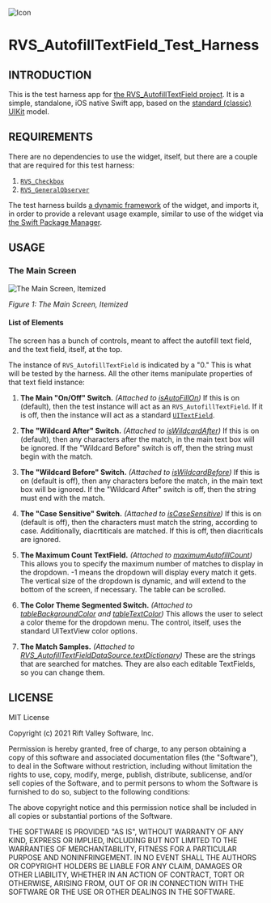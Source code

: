 ![Icon](../../img/icon.png)

# RVS_AutofillTextField_Test_Harness

## INTRODUCTION

This is the test harness app for [the RVS_AutofillTextField project](https://github.com/RiftValleySoftware/RVS_AutofillTextField/). It is a simple, standalone, iOS native Swift app, based on the [standard (classic) UIKit](https://developer.apple.com/documentation/uikit) model.

## REQUIREMENTS

There are no dependencies to use the widget, itself, but there are a couple that are required for this test harness:

1. [`RVS_Checkbox`](https://github.com/RiftValleySoftware/RVS_Checkbox)
2. [`RVS_GeneralObserver`](https://github.com/RiftValleySoftware/RVS_GeneralObserver)

The test harness builds [a dynamic framework](https://developer.apple.com/library/archive/documentation/DeveloperTools/Conceptual/DynamicLibraries/100-Articles/OverviewOfDynamicLibraries.html) of the widget, and imports it, in order to provide a relevant usage example, similar to use of the widget via [the Swift Package Manager](https://swift.org/package-manager/).

## USAGE

### The Main Screen

![The Main Screen, Itemized](../../img/TH-Figure-01.png)

*Figure 1: The Main Screen, Itemized*

#### List of Elements

The screen has a bunch of controls, meant to affect the autofill text field, and the text field, itself, at the top.

The instance of `RVS_AutofillTextField` is indicated by a "0." This is what will be tested by the harness. All the other items manipulate properties of that text field instance:

1. **The Main "On/Off" Switch.** *(Attached to [isAutoFillOn](https://riftvalleysoftware.github.io/RVS_AutofillTextField/Classes/RVS_AutofillTextField.html#/c:@M@RVS_AutofillTextField@objc\(cs\)RVS_AutofillTextField\(py\)isAutoFillOn))*
    If this is on (default), then the test instance will act as an `RVS_AutofillTextField`. If it is off, then the instance will act as a standard [`UITextField`](https://developer.apple.com/documentation/uikit/uitextfield).

2. **The "Wildcard After" Switch.** *(Attached to [isWildcardAfter](https://riftvalleysoftware.github.io/RVS_AutofillTextField/Classes/RVS_AutofillTextField.html#/c:@M@RVS_AutofillTextField@objc\(cs\)RVS_AutofillTextField\(py\)isWildcardAfter))*
    If this is on (default), then any characters after the match, in the main text box will be ignored. If the "Wildcard Before" switch is off, then the string must begin with the match.

3. **The "Wildcard Before" Switch.** *(Attached to [isWildcardBefore](https://riftvalleysoftware.github.io/RVS_AutofillTextField/Classes/RVS_AutofillTextField.html#/c:@M@RVS_AutofillTextField@objc\(cs\)RVS_AutofillTextField\(py\)isWildcardBefore))*
    If this is on (default is off), then any characters before the match, in the main text box will be ignored. If the "Wildcard After" switch is off, then the string must end with the match.

4. **The "Case Sensitive" Switch.** *(Attached to [isCaseSensitive](https://riftvalleysoftware.github.io/RVS_AutofillTextField/Classes/RVS_AutofillTextField.html#/c:@M@RVS_AutofillTextField@objc\(cs\)RVS_AutofillTextField\(py\)isCaseSensitive))*
    If this is on (default is off), then the characters must match the string, according to case. Additionally, diacrtiticals are matched. If this is off, then diacriticals are ignored.

5. **The Maximum Count TextField.** *(Attached to [maximumAutofillCount](https://riftvalleysoftware.github.io/RVS_AutofillTextField/Classes/RVS_AutofillTextField.html#/c:@M@RVS_AutofillTextField@objc\(cs\)RVS_AutofillTextField\(py\)maximumAutofillCount))*
    This allows you to specify the maximum number of matches to display in the dropdown. -1 means the dropdown will display every match it gets. The vertical size of the dropdown is dynamic, and will extend to the bottom of the screen, if necessary. The table can be scrolled.

6. **The Color Theme Segmented Switch.** *(Attached to [tableBackgroundColor](https://riftvalleysoftware.github.io/RVS_AutofillTextField/Classes/RVS_AutofillTextField.html#/c:@M@RVS_AutofillTextField@objc\(cs\)RVS_AutofillTextField\(py\)tableBackgroundColor) and [tableTextColor](https://riftvalleysoftware.github.io/RVS_AutofillTextField/Classes/RVS_AutofillTextField.html#/c:@M@RVS_AutofillTextField@objc\(cs\)RVS_AutofillTextField\(py\)tableTextColor))*
    This allows the user to select a color theme for the dropdown menu. The control, itself, uses the standard UITextView color options.

7. **The Match Samples.** *(Attached to [RVS_AutofillTextFieldDataSource.textDictionary](https://riftvalleysoftware.github.io/RVS_AutofillTextField/Protocols/RVS_AutofillTextFieldDataSource.html#/s:21RVS_AutofillTextField0a1_bcD10DataSourceP14textDictionarySayAA0a1_bcdeF4TypeCGvp))*
    These are the strings that are searched for matches. They are also each editable TextFields, so you can change them.

## LICENSE

MIT License

Copyright (c) 2021 Rift Valley Software, Inc.

Permission is hereby granted, free of charge, to any person obtaining a copy
of this software and associated documentation files (the "Software"), to deal
in the Software without restriction, including without limitation the rights
to use, copy, modify, merge, publish, distribute, sublicense, and/or sell
copies of the Software, and to permit persons to whom the Software is
furnished to do so, subject to the following conditions:

The above copyright notice and this permission notice shall be included in all
copies or substantial portions of the Software.

THE SOFTWARE IS PROVIDED "AS IS", WITHOUT WARRANTY OF ANY KIND, EXPRESS OR
IMPLIED, INCLUDING BUT NOT LIMITED TO THE WARRANTIES OF MERCHANTABILITY,
FITNESS FOR A PARTICULAR PURPOSE AND NONINFRINGEMENT. IN NO EVENT SHALL THE
AUTHORS OR COPYRIGHT HOLDERS BE LIABLE FOR ANY CLAIM, DAMAGES OR OTHER
LIABILITY, WHETHER IN AN ACTION OF CONTRACT, TORT OR OTHERWISE, ARISING FROM,
OUT OF OR IN CONNECTION WITH THE SOFTWARE OR THE USE OR OTHER DEALINGS IN THE
SOFTWARE.
